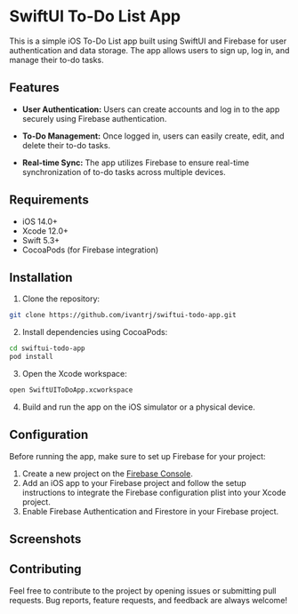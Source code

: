 # SwiftUI To-Do List App

This is a simple iOS To-Do List app built using SwiftUI and Firebase for user authentication and data storage. The app allows users to sign up, log in, and manage their to-do tasks.

## Features

- **User Authentication:** Users can create accounts and log in to the app securely using Firebase authentication.

- **To-Do Management:** Once logged in, users can easily create, edit, and delete their to-do tasks.

- **Real-time Sync:** The app utilizes Firebase to ensure real-time synchronization of to-do tasks across multiple devices.

## Requirements

- iOS 14.0+
- Xcode 12.0+
- Swift 5.3+
- CocoaPods (for Firebase integration)

## Installation

1. Clone the repository:

```bash
git clone https://github.com/ivantrj/swiftui-todo-app.git
```

2. Install dependencies using CocoaPods:

```bash
cd swiftui-todo-app
pod install
```

3. Open the Xcode workspace:

```bash
open SwiftUIToDoApp.xcworkspace
```

4. Build and run the app on the iOS simulator or a physical device.

## Configuration

Before running the app, make sure to set up Firebase for your project:

1. Create a new project on the [Firebase Console](https://console.firebase.google.com/).
2. Add an iOS app to your Firebase project and follow the setup instructions to integrate the Firebase configuration plist into your Xcode project.
3. Enable Firebase Authentication and Firestore in your Firebase project.

## Screenshots


## Contributing

Feel free to contribute to the project by opening issues or submitting pull requests. Bug reports, feature requests, and feedback are always welcome!
